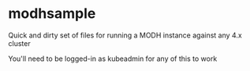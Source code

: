 # modhsample

Quick and dirty set of files for running a MODH instance against any 4.x cluster

You'll need to be logged-in as kubeadmin for any of this to work
